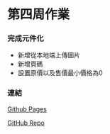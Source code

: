 <h1 class="text-center">
第四周作業
</h1>

<h3>完成元件化</h3>
<ul>
    <li>新增從本地端上傳圖片</li>
    <li>新增頁碼</li>
    <li>設置原價以及售價最小價格為0</li>
</ul>

<h3>連結</h3>
<a href="https://yuyeh1212.github.io/react_w4/" target="_blank">Github Pages</a>

<a href="https://github.com/yuyeh1212/react_w4" target="_blank">GitHub Repo</a>
